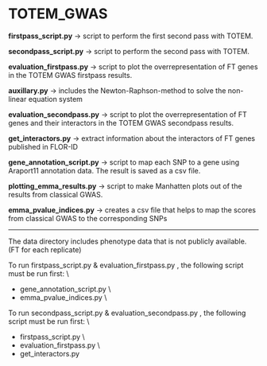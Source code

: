 # TOTEM_GWAS

__firstpass_script.py__ -> script to perform the first second pass with TOTEM.

__secondpass_script.py__ -> script to perform the second pass with TOTEM.

__evaluation_firstpass.py__ -> script to plot the overrepresentation of FT genes in the TOTEM GWAS firstpass results.

__auxillary.py__ -> includes the Newton-Raphson-method to solve the non-linear equation system

__evaluation_secondpass.py__ -> script to plot the overrepresentation of FT genes and their interactors in the TOTEM GWAS secondpass results.

__get_interactors.py__ -> extract information about the interactors of FT genes published in FLOR-ID

__gene_annotation_script.py__ -> script to map each SNP to a gene using Araport11 annotation data. The result is saved as a csv file.

__plotting_emma_results.py__ -> script to make Manhatten plots out of the results from classical GWAS.

__emma_pvalue_indices.py__ -> creates a csv file that helps to map the scores from classical GWAS to the corresponding SNPs

------------------------------------------------

The data directory includes phenotype data that is not publicly available. (FT for each replicate)

To run firstpass_script.py & evaluation_firstpass.py , the following script must be run first: \\
- gene_annotation_script.py \\
- emma_pvalue_indices.py \\

To run secondpass_script.py & evaluation_secondpass.py , the following script must be run first: \\
- firstpass_script.py \\
- evaluation_firstpass.py \\
- get_interactors.py
